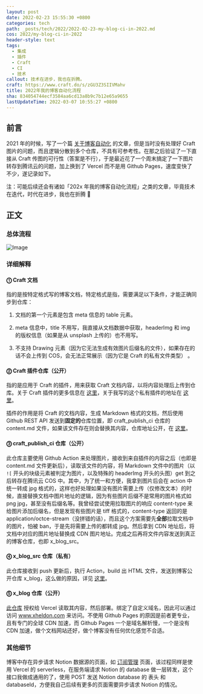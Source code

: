 ```yaml
---
layout: post
date: 2022-02-23 15:55:30 +0800
categories: tech
path: _posts/tech/2022/2022-02-23-my-blog-ci-in-2022.md
cos: 2022/my-blog-ci-in-2022
header-style: text
tags:
  - 集成
  - 插件
  - Craft
  - CI
  - 技术
callout: 技术在进步，我也在折腾。
craft: https://www.craft.do/s/zGU3Z3SIIVMahv
title: 2022年我的博客自动化流程
sha: 834054744ecf3584aa6cd13a8b9c7b12e65a9655
lastUpdateTime: 2022-03-07 10:55:27 +0800
---
```


## 前言

2021 年的时候，写了一个篇 [关于博客自动化](https://www.xheldon.com/tech/my-blog-ci.html) 的文章，但是当时没有处理好 Craft 图片的问题，而且逻辑分散到多个仓库，不具有可参考性。在那之后验证了一下直接从 Craft 传图的可行性（答案是不行），于是最近花了一个周末搞定了一下图片转存到腾讯云的问题，加上换到了 Vercel 而不是用 Github Pages，速度变快了不少，遂记录如下。

注：可能后续还会有诸如「202x 年我的博客自动化流程」之类的文章，毕竟技术在迭代，时代在进步，我也在折腾 🤣

## 正文

### 总体流程

![Image](https://static.xheldon.cn/img/in-post/2022/my-blog-ci-in-2022/FE7B98E8-BFDB-4E80-8BC6-C1294930F9B5_2.jpeg)

### 详细解释

#### ⓵ Craft 文档

指的是按特定格式写的博客文档，特定格式是指，需要满足以下条件，才能正确同步到仓库：

1. 文档的第一个元素是包含 meta 信息的 table 元素。

2. meta 信息中，title 不用写，我直接从文档数据中获取，headerImg 和 img 的版权信息（如果是从 unsplash 上传的）也不用写。

3. 不支持 Drawing 元素（因为它无法生成有效图片后缀名的文件），如果存在的话不会上传到 COS，会无法正常展示（因为它是 Craft 的私有文件类型） 。

#### ⓶ Craft 插件仓库（公开）

指的是应用于 Craft 的插件，用来获取 Craft 文档内容，以将内容处理后上传到仓库。关于 Craft 插件的更多信息在 [这里](https://developer.craft.do/)，关于我写的这个私有插件的地址在 [这里](https://github.com/craft-extension/craft-github-extension)。

插件的作用是将 Craft 的文档内容，生成 Markdown 格式的文档，然后使用 Github REST API 发送到**固定的**仓库位置，即 craft_publish_ci 仓库的 content.md 文件，如果该文件存在则会替换其内容，仓库地址公开，在 [这里](https://github.com/Xheldon/craft_publish_ci)。

#### ⓷ craft_publish_ci 仓库（公开）

此仓库主要使用 Github Action 来处理图片，接收到来自插件的内容之后（也即是 content.md 文件更新后），读取该文件的内容，将 Markdown 文件中的图片（以 `![` 开头的块级元素被判定为图片，以及特殊的 headerImg 开头的头图）get 到之后转存在腾讯云 COS 中。其中，为了统一和方便，我拿到图片后会在 action 中统一转成 jpg 格式的，这样也好处理如果没有图片需要上传（仅修改文本）的时候，直接替换文档中图片地址的逻辑，因为有些图片后缀不是常用的图片格式如 png jpg，甚至没有后缀名等。我曾经尝试使用拉取图片的响应 content-type 来给图片添加后缀名，但是发现有些图片是 tiff 格式的，content-type 返回的是 application/octce-stream（没拼错的话），而且这个方案需要先**全部**拉取文档中的图片，怕被 ban，于是先将需要上传的都转成 jpg。然后拿到 CDN 地址后，将文档中对应的图片地址替换成 CDN 图片地址。完成之后再将文件内容发送到真正的博客仓库，也即 x_blog_src。

#### ⓸ x_blog_src 仓库（私有）

此仓库接收到 push 更新后，执行 Action，build 出 HTML 文件，发送到博客公开仓库 x_blog，这么做的原因，详见 [这里](https://www.xheldon.com/tech/the-using-of-github-pages.html#:~:text=%E6%88%91%E7%9A%84%E5%8D%9A%E5%AE%A2%E4%B9%8B%E5%89%8D%E6%98%AF%E7%9B%B4%E6%8E%A5%E5%9C%A8%E6%BA%90%E7%A0%81%E6%94%BE%E5%9C%A8%20repo%20%E4%B8%AD%EF%BC%8C%E4%BD%BF%E7%94%A8%20Github%20Pages%20%E6%8F%90%E4%BE%9B%E7%9A%84%E9%BB%98%E8%AE%A4%E7%9A%84%20Jekyll%EF%BC%8C%E7%84%B6%E5%90%8E%E8%AE%BE%E7%BD%AE%E8%87%AA%E5%AE%9A%E4%B9%89%E5%9F%9F%E5%90%8D%E3%80%82%E4%BD%86%E6%98%AF%E8%BF%99%E6%A0%B7%E6%9C%89%E4%BB%A5%E4%B8%8B%E5%87%A0%E4%B8%AA%E9%97%AE%E9%A2%98%EF%BC%9A)。

#### ⓹ x_blog 仓库（公开）

[此仓库](https://github.com/Xheldon/x_blog) 授权给 Vercel 读取其内容，然后部署。绑定了自定义域名，因此可以通过访问 www.xheldon.com 来访问。不使用 Github Pages 的原因是前者更专业，且有专门的全球 CDN 加速，而 Github Pages 一个是域名解析慢，一个是没有 CDN 加速，做个文档网站还好，做个博客没有任何优化感觉不合适。

### 其他细节

博客中存在异步请求 Notion 数据源的页面，如 [订阅管理](https://www.xheldon.com/subscribe/) 页面，该过程同样是使用 Vercel 的 serverless，在服务端请求 Notion 的 database 做一层转发，这个接口我做成通用的了，使用 POST 发送 Notion database 的 表头 和 databaseId，方便我自己后续有更多的页面需要异步请求 Notion 的情况。
